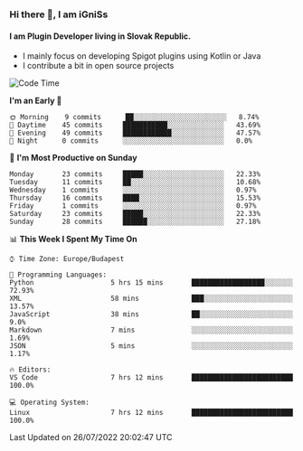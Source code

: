 ### Hi there 👋, I am iGniSs

#### I am Plugin Developer living in Slovak Republic.
- I mainly focus on developing Spigot plugins using Kotlin or Java
- I contribute a bit in open source projects

<!--START_SECTION:waka-->
![Code Time](http://img.shields.io/badge/Code%20Time-848%20hrs%2014%20mins-blue)

**I'm an Early 🐤** 

```text
🌞 Morning    9 commits      ██░░░░░░░░░░░░░░░░░░░░░░░   8.74% 
🌆 Daytime    45 commits     ███████████░░░░░░░░░░░░░░   43.69% 
🌃 Evening    49 commits     ████████████░░░░░░░░░░░░░   47.57% 
🌙 Night      0 commits      ░░░░░░░░░░░░░░░░░░░░░░░░░   0.0%

```
📅 **I'm Most Productive on Sunday** 

```text
Monday       23 commits     █████░░░░░░░░░░░░░░░░░░░░   22.33% 
Tuesday      11 commits     ██░░░░░░░░░░░░░░░░░░░░░░░   10.68% 
Wednesday    1 commits      ░░░░░░░░░░░░░░░░░░░░░░░░░   0.97% 
Thursday     16 commits     ████░░░░░░░░░░░░░░░░░░░░░   15.53% 
Friday       1 commits      ░░░░░░░░░░░░░░░░░░░░░░░░░   0.97% 
Saturday     23 commits     █████░░░░░░░░░░░░░░░░░░░░   22.33% 
Sunday       28 commits     ██████░░░░░░░░░░░░░░░░░░░   27.18%

```


📊 **This Week I Spent My Time On** 

```text
⌚︎ Time Zone: Europe/Budapest

💬 Programming Languages: 
Python                   5 hrs 15 mins       ██████████████████░░░░░░░   72.93% 
XML                      58 mins             ███░░░░░░░░░░░░░░░░░░░░░░   13.57% 
JavaScript               38 mins             ██░░░░░░░░░░░░░░░░░░░░░░░   9.0% 
Markdown                 7 mins              ░░░░░░░░░░░░░░░░░░░░░░░░░   1.69% 
JSON                     5 mins              ░░░░░░░░░░░░░░░░░░░░░░░░░   1.17%

🔥 Editors: 
VS Code                  7 hrs 12 mins       █████████████████████████   100.0%

💻 Operating System: 
Linux                    7 hrs 12 mins       █████████████████████████   100.0%

```


 Last Updated on 26/07/2022 20:02:47 UTC
<!--END_SECTION:waka-->